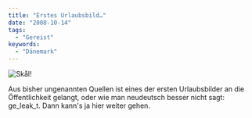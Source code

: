 ```yaml
---
title: "Erstes Urlaubsbild…"
date: "2008-10-14"
tags:
  - "Gereist"
keywords:
  - "Dänemark"
---
```


![Skål!](/images/codecandies/img_8459.jpg)

Aus bisher ungenannten Quellen ist eines der ersten Urlaubsbilder an die Öffentlichkeit gelangt, oder wie man neudeutsch besser nicht sagt: ge_leak_t. Dann kann's ja hier weiter gehen.
